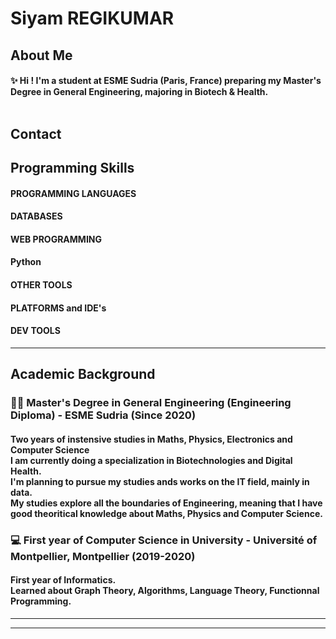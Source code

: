 <h1>Siyam REGIKUMAR</h1>

## About Me
<h4> 
  ✨ Hi ! I'm a student at ESME Sudria (Paris, France) preparing my Master's Degree in General Engineering, majoring in Biotech & Health. <br> <br>
</h4>

## Contact


## Programming Skills

#### PROGRAMMING LANGUAGES


#### DATABASES


#### WEB PROGRAMMING


#### Python


#### OTHER TOOLS


#### PLATFORMS and IDE's


#### DEV TOOLS


---
## Academic Background

### 👨‍🎓 Master's Degree in General Engineering (Engineering Diploma) - ESME Sudria (Since 2020)
<h4> 
  Two years of instensive studies in Maths, Physics, Electronics and Computer Science<br>
  I am currently doing a specialization in Biotechnologies and Digital Health.<br>
  I'm planning to pursue my studies ands works on the IT field, mainly in data.<br>
  My studies explore all the boundaries of Engineering, meaning that I have good theoritical knowledge about Maths, Physics and Computer Science.
</h4>


### 💻 First year of Computer Science in University - Université of Montpellier, Montpellier (2019-2020)
<h4> 
  First year of Informatics.<br>
  Learned about Graph Theory, Algorithms, Language Theory, Functionnal Programming.
</h4>

----
----
